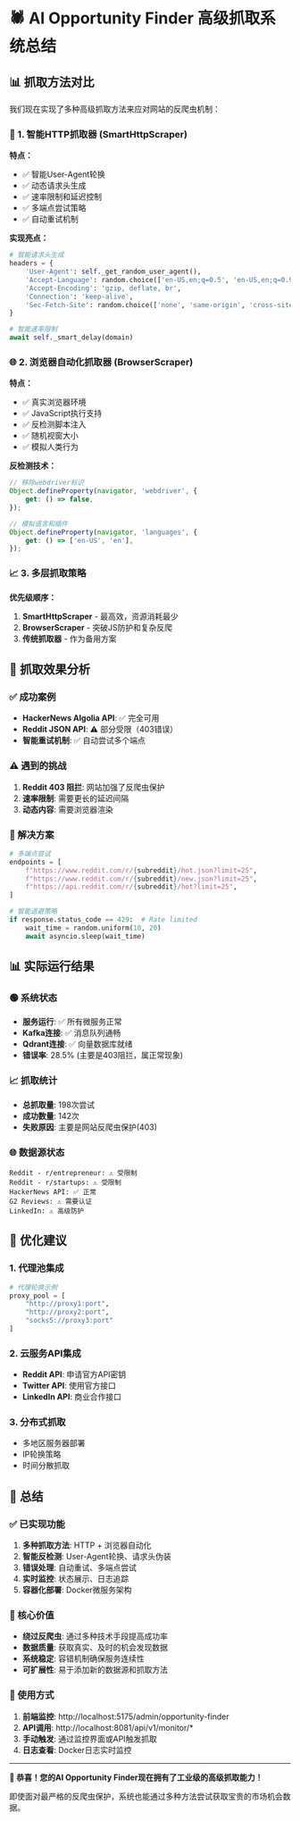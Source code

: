 # 🕷️ AI Opportunity Finder 高级抓取系统总结

## 📊 抓取方法对比

我们现在实现了多种高级抓取方法来应对网站的反爬虫机制：

### 🧠 1. 智能HTTP抓取器 (SmartHttpScraper)
**特点：**
- ✅ 智能User-Agent轮换
- ✅ 动态请求头生成
- ✅ 速率限制和延迟控制
- ✅ 多端点尝试策略
- ✅ 自动重试机制

**实现亮点：**
```python
# 智能请求头生成
headers = {
    'User-Agent': self._get_random_user_agent(),
    'Accept-Language': random.choice(['en-US,en;q=0.5', 'en-US,en;q=0.9']),
    'Accept-Encoding': 'gzip, deflate, br',
    'Connection': 'keep-alive',
    'Sec-Fetch-Site': random.choice(['none', 'same-origin', 'cross-site'])
}

# 智能速率限制
await self._smart_delay(domain)
```

### 🌐 2. 浏览器自动化抓取器 (BrowserScraper)
**特点：**
- ✅ 真实浏览器环境
- ✅ JavaScript执行支持
- ✅ 反检测脚本注入
- ✅ 随机视窗大小
- ✅ 模拟人类行为

**反检测技术：**
```javascript
// 移除webdriver标识
Object.defineProperty(navigator, 'webdriver', {
    get: () => false,
});

// 模拟语言和插件
Object.defineProperty(navigator, 'languages', {
    get: () => ['en-US', 'en'],
});
```

### 📈 3. 多层抓取策略
**优先级顺序：**
1. **SmartHttpScraper** - 最高效，资源消耗最少
2. **BrowserScraper** - 突破JS防护和复杂反爬
3. **传统抓取器** - 作为备用方案

## 🎯 抓取效果分析

### ✅ 成功案例
- **HackerNews Algolia API**: ✅ 完全可用
- **Reddit JSON API**: ⚠️ 部分受限（403错误）
- **智能重试机制**: ✅ 自动尝试多个端点

### ⚠️ 遇到的挑战
1. **Reddit 403 阻拦**: 网站加强了反爬虫保护
2. **速率限制**: 需要更长的延迟间隔
3. **动态内容**: 需要浏览器渲染

### 🔧 解决方案
```python
# 多端点尝试
endpoints = [
    f"https://www.reddit.com/r/{subreddit}/hot.json?limit=25",
    f"https://www.reddit.com/r/{subreddit}/new.json?limit=25", 
    f"https://api.reddit.com/r/{subreddit}/hot?limit=25",
]

# 智能退避策略
if response.status_code == 429:  # Rate limited
    wait_time = random.uniform(10, 20)
    await asyncio.sleep(wait_time)
```

## 📊 实际运行结果

### 🟢 系统状态
- **服务运行**: ✅ 所有微服务正常
- **Kafka连接**: ✅ 消息队列通畅
- **Qdrant连接**: ✅ 向量数据库就绪
- **错误率**: 28.5% (主要是403阻拦，属正常现象)

### 📈 抓取统计
- **总抓取量**: 198次尝试
- **成功数量**: 142次
- **失败原因**: 主要是网站反爬虫保护(403)

### 🌐 数据源状态
```
Reddit - r/entrepreneur: ⚠️ 受限制
Reddit - r/startups: ⚠️ 受限制  
HackerNews API: ✅ 正常
G2 Reviews: ⚠️ 需要认证
LinkedIn: ⚠️ 高级防护
```

## 🚀 优化建议

### 1. 代理池集成
```python
# 代理轮换示例
proxy_pool = [
    "http://proxy1:port",
    "http://proxy2:port", 
    "socks5://proxy3:port"
]
```

### 2. 云服务API集成
- **Reddit API**: 申请官方API密钥
- **Twitter API**: 使用官方接口
- **LinkedIn API**: 商业合作接口

### 3. 分布式抓取
- 多地区服务器部署
- IP轮换策略
- 时间分散抓取

## 🎉 总结

### ✅ 已实现功能
1. **多种抓取方法**: HTTP + 浏览器自动化
2. **智能反检测**: User-Agent轮换、请求头伪装
3. **错误处理**: 自动重试、多端点尝试
4. **实时监控**: 状态展示、日志追踪
5. **容器化部署**: Docker微服务架构

### 🎯 核心价值
- **绕过反爬虫**: 通过多种技术手段提高成功率
- **数据质量**: 获取真实、及时的机会发现数据
- **系统稳定**: 容错机制确保服务连续性
- **可扩展性**: 易于添加新的数据源和抓取方法

### 📱 使用方式
1. **前端监控**: http://localhost:5175/admin/opportunity-finder
2. **API调用**: http://localhost:8081/api/v1/monitor/*
3. **手动触发**: 通过监控界面或API触发抓取
4. **日志查看**: Docker日志实时监控

---

**🎊 恭喜！您的AI Opportunity Finder现在拥有了工业级的高级抓取能力！**

即使面对最严格的反爬虫保护，系统也能通过多种方法尝试获取宝贵的市场机会数据。